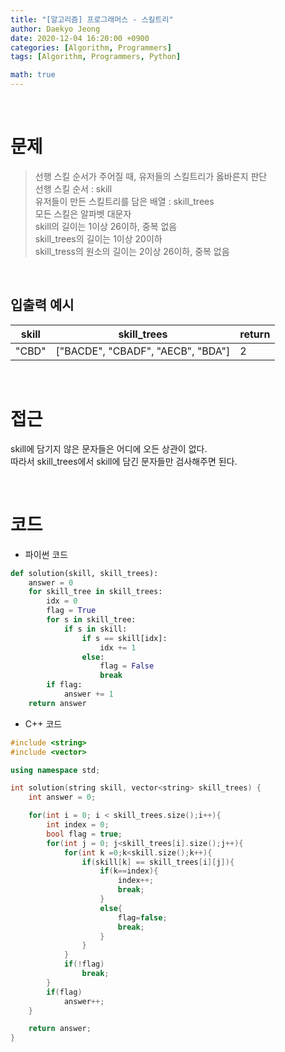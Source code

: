 ```yaml
---
title: "[알고리즘] 프로그래머스 - 스킬트리"
author: Daekyo Jeong
date: 2020-12-04 16:20:00 +0900
categories: [Algorithm, Programmers]
tags: [Algorithm, Programmers, Python]

math: true
---
```



<br/>

# **문제**


> 선행 스킬 순서가 주어질 때, 유저들의 스킬트리가 옳바른지 판단            
> 선행 스킬 순서 : skill    
> 유저들이 만든 스킬트리를 담은 배열 : skill_trees            
> 모든 스킬은 알파벳 대문자   
> skill의 길이는 1이상 26이하, 중복 없음   
> skill_trees의 길이는 1이상 20이하    
> skill_tress의 원소의 길이는 2이상 26이하, 중복 없음      

<br/>

## **입출력 예시**

| skill | skill_trees | return |
|---------|--------|-------|
| "CBD" |	["BACDE", "CBADF", "AECB", "BDA"]	| 2 |

<br/>

# **접근**

skill에 담기지 않은 문자들은 어디에 오든 상관이 없다.   
따라서 skill_trees에서 skill에 담긴 문자들만 검사해주면 된다.   

<br/>

# **코드**

- 파이썬 코드   

```py
def solution(skill, skill_trees):
    answer = 0
    for skill_tree in skill_trees:
        idx = 0
        flag = True
        for s in skill_tree:
            if s in skill:
                if s == skill[idx]:
                    idx += 1
                else:
                    flag = False
                    break
        if flag:
            answer += 1
    return answer
```

- C++ 코드

```cpp
#include <string>
#include <vector>

using namespace std;

int solution(string skill, vector<string> skill_trees) {
    int answer = 0;

    for(int i = 0; i < skill_trees.size();i++){
        int index = 0;
        bool flag = true;
        for(int j = 0; j<skill_trees[i].size();j++){
            for(int k =0;k<skill.size();k++){
                if(skill[k] == skill_trees[i][j]){
                    if(k==index){
                        index++;
                        break;
                    }
                    else{
                        flag=false;
                        break;
                    }
                }
            }
            if(!flag)
                break;
        }
        if(flag)
            answer++;
    }

    return answer;
}
```

<br/>
